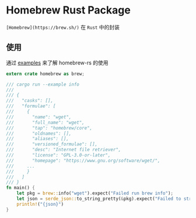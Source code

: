 # Homebrew Rust Package

`[Homebrew](https://brew.sh/)` 在 `Rust` 中的封装

## 使用

通过 [examples](https://github.com/wxnacy/homebrew-rs/tree/master/examples) 来了解 homebrew-rs 的使用

```rust
extern crate homebrew as brew;

/// cargo run --example info
///
/// {
///   "casks": [],
///   "formulae": [
///     {
///       "name": "wget",
///       "full_name": "wget",
///       "tap": "homebrew/core",
///       "oldnames": [],
///       "aliases": [],
///       "versioned_formulae": [],
///       "desc": "Internet file retriever",
///       "license": "GPL-3.0-or-later",
///       "homepage": "https://www.gnu.org/software/wget/",
///     ...
///     }
///   ]
/// }
fn main() {
    let pkg = brew::info("wget").expect("Failed run brew info");
    let json = serde_json::to_string_pretty(&pkg).expect("Failed to string pretty");
    println!("{json}")
}

```

